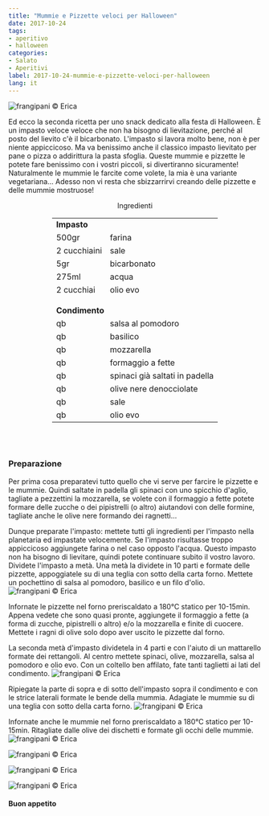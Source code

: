 ```yaml
---
title: "Mummie e Pizzette veloci per Halloween"
date: 2017-10-24
tags:
- aperitivo
- halloween
categories:
- Salato
- Aperitivi
label: 2017-10-24-mummie-e-pizzette-veloci-per-halloween
lang: it
---
```

![](header.jpg "frangipani © Erica")

Ed ecco la seconda ricetta per uno snack dedicato alla festa di Halloween. È un impasto veloce veloce che non ha bisogno di lievitazione, perché al posto del lievito c'è il bicarbonato. L'impasto si lavora molto bene, non è per niente appiccicoso. Ma va benissimo anche il classico impasto lievitato per pane o pizza o addirittura la pasta sfoglia. Queste mummie e pizzette le potete fare benissimo con i vostri piccoli, si divertiranno sicuramente! Naturalmente le mummie le farcite come volete, la mia è una variante vegetariana... Adesso non vi resta che sbizzarrirvi creando delle pizzette e delle mummie mostruose!

<div id="wrapper" style="text-align: center">
  <div id="yourdiv" style="display: inline-block;">
    <div class="ingredients">
      <div class="ingredients-title">Ingredienti</div>
           <table>
        <tbody>
          <tr>
            <td colspan="2"><b>Impasto</b></td>
          </tr>
          <tr>
            <td>500gr</td>
            <td>farina</td>
          </tr>
          <tr>
            <td>2 cucchiaini</td>
            <td>sale</td>
          </tr>
          <tr>
            <td>5gr</td>
            <td>bicarbonato</td>
          </tr>
          <tr>
            <td>275ml</td>
            <td>acqua</td>
          </tr>
          <tr>
            <td>2 cucchiai</td>
            <td>olio evo</td>
          </tr>
          <tr style="height: 15px;"></tr>
          <tr>          
            <td colspan="2"><b>Condimento</b></td>
          </tr>
          <tr>
            <td>qb</td>
            <td>salsa al pomodoro</td>
          </tr>
          <tr>
            <td>qb</td>
            <td>basilico</td>
           </tr>
          <tr>
            <td>qb</td>
            <td>mozzarella</td>
           </tr>
          <tr>
            <td>qb</td>
            <td>formaggio a fette</td>
          </tr>
          <tr>
            <td>qb</td>
            <td>spinaci già saltati in padella</td>
          </tr>
          <tr>
            <td>qb</td>
            <td>olive nere denocciolate</td>
           </tr>
          <tr>
            <td>qb</td>
            <td>sale</td>
           </tr>
          <tr>
            <td>qb</td>
            <td>olio evo</td>
          </tr>
        </tbody>
      </table>
      <br></br>
    </div>
  </div>
</div>


<h3>
  <font color="grey">
    <i class="fa-solid fa-gears"></i>
  </font> Preparazione
</h3>

Per prima cosa preparatevi tutto quello che vi serve per farcire le pizzette e le mummie. Quindi saltate in padella gli spinaci con uno spicchio d'aglio, tagliate a pezzettini la mozzarella, se volete con il formaggio a fette potete formare delle zucche o dei pipistrelli (o altro) aiutandovi con delle formine, tagliate anche le olive nere formando dei ragnetti... 

Dunque preparate l'impasto: mettete tutti gli ingredienti per l'impasto nella planetaria ed impastate velocemente. Se l'impasto risultasse troppo appiccicoso aggiungete farina o nel caso opposto l'acqua. Questo impasto non ha bisogno di lievitare, quindi potete continuare subito il vostro lavoro. Dividete l'impasto a metà. Una metà la dividete in 10 parti e formate delle pizzette, appoggiatele su di una teglia con sotto della carta forno. Mettete un pochettino di salsa al pomodoro, basilico e un filo d'olio. 
![](tegliapizzette.jpg "frangipani © Erica")

Infornate le pizzette nel forno preriscaldato a 180°C statico per 10-15min. Appena vedete che sono quasi pronte, aggiungete il formaggio a fette (a forma di zucche, pipistrelli o altro) e/o la mozzarella e finite di cuocere. Mettete i ragni di olive solo dopo aver uscito le pizzette dal forno.

La seconda metà d'impasto dividetela in 4 parti e con l'aiuto di un mattarello formate dei rettangoli. Al centro mettete spinaci, olive, mozzarella, salsa al pomodoro e olio evo. Con un coltello ben affilato, fate tanti taglietti ai lati del condimento.
![](mummia.jpg "frangipani © Erica")

Ripiegate la parte di sopra e di sotto dell'impasto sopra il condimento e con le strice laterali formate le bende della mummia. Adagiate le mummie su di una teglia con sotto della carta forno.
![](tegliamummie.jpg "frangipani © Erica")

Infornate anche le mummie nel forno preriscaldato a 180°C statico per 10-15min. Ritagliate dalle olive dei dischetti e formate gli occhi delle mummie.
![](risultato1.jpg "frangipani © Erica")

![](risultato2.jpg "frangipani © Erica")

![](risultato3.jpg "frangipani © Erica")

![](risultato4.jpg "frangipani © Erica")

<h4>Buon appetito
  <font color="red">
    <i class="fa-regular fa-face-smile"></i>
  </font>
</h4>
